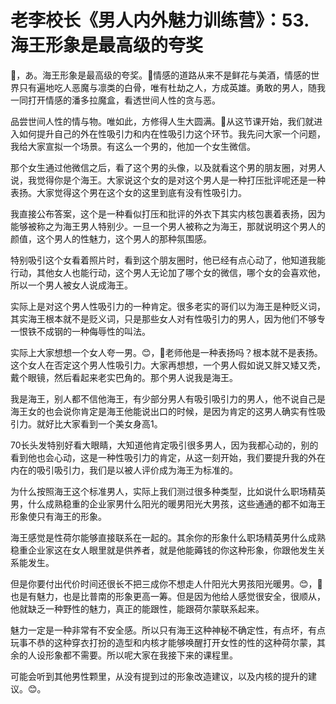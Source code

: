 # 老李校长《男人内外魅力训练营》：53.海王形象是最高级的夸奖

🎼，あ。海王形象是最高级的夸奖。🎼情感的道路从来不是鲜花与美酒，情感的世界只有遍地吃人恶魔与凛类的白骨，唯有杜劫之人，方成英雄。勇敢的男人，随我一同打开情感的潘多拉魔盒，看透世间人性的贪与恶。

品尝世间人性的情与物。唯如此，方修得人生大圆满。🎼从这节课开始，我们就进入如何提升自己的外在性吸引力和内在性吸引力这个环节。我先问大家一个问题，我给大家宣拟一个场景。有这么一个男的，他加一个女生微信。

那个女生通过他微信之后，看了这个男的头像，以及就看这个男的朋友圈，对男人说，我觉得你是个海王。大家说这个女的是对这个男人是一种打压批评呢还是一种表扬。大家觉得这个男在这个女的这里到底有没有性吸引力。

我直接公布答案，这个是一种看似打压和批评的外衣下其实内核包裹着表扬，因为能够被称之为海王男人特别少。一旦一个男人被称之为海王，那就说明这个男人的颜值，这个男人的性魅力，这个男人的那种氛围感。

特别吸引这个女看着照片时，看到这个朋友圈时，他已经有点心动了，他知道我能行动，其他女人也能行动，这个男人无论加了哪个女的微信，哪个女的会喜欢他，所以一个男人被女人说成海王。

实际上是对这个男人性吸引力的一种肯定。很多老实的哥们以为海王是种贬义词，其实海王根本就不是贬义词，只是那些女人对有性吸引力的男人，因为他们不够专一恨铁不成钢的一种侮辱性的叫法。

实际上大家想想一个女人夸一男。😊，🎼老师他是一种表扬吗？根本就不是表扬。这个女人在否定这个男人性吸引力。大家再想想，一个男人假如说又胖又矮又秃，戴个眼镜，然后看起来老实巴角的。那个男人说我是海王。

我是海王，别人都不信他海王，有少部分男人有吸引吸引力的男人，他不说自己是海王女的也会说你肯定是海王他能说出口的时候，是因为肯定的这男人确实有性吸引力。就好比大家看到一个美女身高1。

70长头发特别好看大眼睛，大知道他肯定吸引很多男人，因为我都心动的，别的看到他也会心动，这是一种性吸引力的肯定，从这一刻开始，我们要提升我的外在内在的吸引吸引力，我们是以被人评价成为海王为标准的。

为什么按照海王这个标准男人，实际上我们测过很多种类型，比如说什么职场精英男，什么成熟稳重的企业家男什么阳光的暖男阳光大男孩，这些通通的都不如海王形象使只有海王的形象。

海王感觉是性荷尔能够直接联系在一起的。其余你的形象什么职场精英男什么成熟稳重企业家这在女人眼里就是供养者，就是他能薅钱的你这种形象，你跟他发生关系能发生。

但是你要付出代价时间还很长不把三成你不想走人什阳光大男孩阳光暖男。😊，🎼也是有魅力，也是比普南的形象更高一筹。但是因为他给人感觉很安全，很顺从，他就缺乏一种野性的魅力，真正的能跟性，能跟荷尔蒙联系起来。

魅力一定是一种非常有不安全感。所以只有海王这种神秘不确定性，有点坏，有点玩事不恭的这种穿衣打扮的造型和内核才能够唤醒打开女性的性的这种荷尔蒙，其余的人设形象都不需要。所以呢大家在我接下来的课程里。

可能会听到其他男性颗里，从没有提到过的形象改造建议，以及内核的提升的建议。😊。